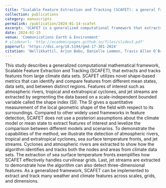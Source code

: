 ```yaml
---
title: "Scalable Feature Extraction and Tracking (SCAFET): a general framework for feature extraction from large climate data sets"
collection: publications
category: manuscripts
permalink: /publication/2024-01-14-scafet
excerpt: 'SCAFET is a generalized computational framework that extracts and tracks climate features using shape-based metrics, allowing for consistent comparisons across different models and datasets. Unlike traditional methods, it does not rely on prior model assumptions, making it adaptable for detecting atmospheric rivers, cyclones, jet streams, and other climate phenomena across various scales and dimensions.'
date: 2024-01-15
venue: 'Communications Earth & Environment'
# slidesurl: 'http://academicpages.github.io/files/slides3.pdf'
paperurl: 'https://doi.org/10.5194/gmd-17-301-2024'
citation: 'Nellikkattil, Arjun Babu, Danielle Lemmon, Travis Allen O`Brien, June-Yi Lee, and Jung-Eun Chu. "Scalable Feature Extraction and Tracking (SCAFET): a general framework for feature extraction from large climate data sets." Geoscientific Model Development 17, no. 1 (2024): 301-320.'
---
```


This study describes a generalized computational mathematical framework, Scalable Feature Extraction and Tracking (SCAFET), that extracts and tracks features from large climate data sets. SCAFET utilizes novel shape-based metrics that can identify and compare features from different mean states, data sets, and between distinct regions. Features of interest such as atmospheric rivers, tropical and extratropical cyclones, and jet streams are extracted by segmenting the data based on a scale-independent bounded variable called the shape index (SI). The SI gives a quantitative measurement of the local geometric shape of the field with respect to its surroundings. Compared to other widely used frameworks in feature detection, SCAFET does not use a posteriori assumptions about the climate model or mean state to extract features of interest and levelize the comparison between different models and scenarios. To demonstrate the capabilities of the method, we illustrate the detection of atmospheric rivers, tropical and extratropical cyclones, sea surface temperature fronts, and jet streams. Cyclones and atmospheric rivers are extracted to show how the algorithm identifies and tracks both the nodes and areas from climate data sets. The extraction of sea surface temperature fronts exemplifies how SCAFET effectively handles curvilinear grids. Last, jet streams are extracted to demonstrate how the algorithm can also detect three-dimensional features. As a generalized framework, SCAFET can be implemented to extract and track many weather and climate features across scales, grids, and dimensions.